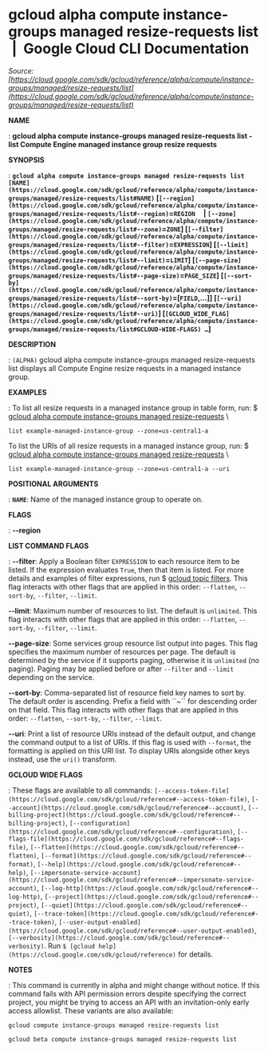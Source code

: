 # gcloud alpha compute instance-groups managed resize-requests list  |  Google Cloud CLI Documentation

*Source: [https://cloud.google.com/sdk/gcloud/reference/alpha/compute/instance-groups/managed/resize-requests/list](https://cloud.google.com/sdk/gcloud/reference/alpha/compute/instance-groups/managed/resize-requests/list)*

**NAME**

: **gcloud alpha compute instance-groups managed resize-requests list - list Compute Engine managed instance group resize requests**

**SYNOPSIS**

: **`gcloud alpha compute instance-groups managed resize-requests list` `[NAME](https://cloud.google.com/sdk/gcloud/reference/alpha/compute/instance-groups/managed/resize-requests/list#NAME)` [`[--region](https://cloud.google.com/sdk/gcloud/reference/alpha/compute/instance-groups/managed/resize-requests/list#--region)`=`REGION`     | `[--zone](https://cloud.google.com/sdk/gcloud/reference/alpha/compute/instance-groups/managed/resize-requests/list#--zone)`=`ZONE`] [`[--filter](https://cloud.google.com/sdk/gcloud/reference/alpha/compute/instance-groups/managed/resize-requests/list#--filter)`=`EXPRESSION`] [`[--limit](https://cloud.google.com/sdk/gcloud/reference/alpha/compute/instance-groups/managed/resize-requests/list#--limit)`=`LIMIT`] [`[--page-size](https://cloud.google.com/sdk/gcloud/reference/alpha/compute/instance-groups/managed/resize-requests/list#--page-size)`=`PAGE_SIZE`] [`[--sort-by](https://cloud.google.com/sdk/gcloud/reference/alpha/compute/instance-groups/managed/resize-requests/list#--sort-by)`=[`FIELD`,…]] [`[--uri](https://cloud.google.com/sdk/gcloud/reference/alpha/compute/instance-groups/managed/resize-requests/list#--uri)`] [`[GCLOUD_WIDE_FLAG](https://cloud.google.com/sdk/gcloud/reference/alpha/compute/instance-groups/managed/resize-requests/list#GCLOUD-WIDE-FLAGS) …`]**

**DESCRIPTION**

: `(ALPHA)` gcloud alpha compute instance-groups managed
resize-requests list displays all Compute Engine resize requests in a managed
instance group.

**EXAMPLES**

: To list all resize requests in a managed instance group in table form, run:
$ [gcloud
alpha compute instance-groups managed resize-requests](https://cloud.google.com/sdk/gcloud/reference/alpha/compute/instance-groups/managed/resize-requests) \
```
list example-managed-instance-group --zone=us-central1-a
```

To list the URIs of all resize requests in a managed instance group, run:
$ [gcloud
alpha compute instance-groups managed resize-requests](https://cloud.google.com/sdk/gcloud/reference/alpha/compute/instance-groups/managed/resize-requests) \
```
list example-managed-instance-group --zone=us-central1-a --uri
```

**POSITIONAL ARGUMENTS**

: **`NAME`**:
Name of the managed instance group to operate on.

**FLAGS**

: **--region**

**LIST COMMAND FLAGS**

: **--filter**:
Apply a Boolean filter `EXPRESSION` to each resource item
to be listed. If the expression evaluates `True`, then that item is
listed. For more details and examples of filter expressions, run $ [gcloud topic filters](https://cloud.google.com/sdk/gcloud/reference/topic/filters). This flag
interacts with other flags that are applied in this order:
`--flatten`, `--sort-by`, `--filter`,
`--limit`.

**--limit**:
Maximum number of resources to list. The default is `unlimited`. This
flag interacts with other flags that are applied in this order:
`--flatten`, `--sort-by`, `--filter`,
`--limit`.

**--page-size**:
Some services group resource list output into pages. This flag specifies the
maximum number of resources per page. The default is determined by the service
if it supports paging, otherwise it is `unlimited` (no paging).
Paging may be applied before or after `--filter` and
`--limit` depending on the service.

**--sort-by**:
Comma-separated list of resource field key names to sort by. The default order
is ascending. Prefix a field with ``~´´ for descending order on that
field. This flag interacts with other flags that are applied in this order:
`--flatten`, `--sort-by`, `--filter`,
`--limit`.

**--uri**:
Print a list of resource URIs instead of the default output, and change the
command output to a list of URIs. If this flag is used with
`--format`, the formatting is applied on this URI list. To display
URIs alongside other keys instead, use the `uri()` transform.

**GCLOUD WIDE FLAGS**

: These flags are available to all commands: `[--access-token-file](https://cloud.google.com/sdk/gcloud/reference#--access-token-file)`,
`[--account](https://cloud.google.com/sdk/gcloud/reference#--account)`, `[--billing-project](https://cloud.google.com/sdk/gcloud/reference#--billing-project)`,
`[--configuration](https://cloud.google.com/sdk/gcloud/reference#--configuration)`,
`[--flags-file](https://cloud.google.com/sdk/gcloud/reference#--flags-file)`,
`[--flatten](https://cloud.google.com/sdk/gcloud/reference#--flatten)`, `[--format](https://cloud.google.com/sdk/gcloud/reference#--format)`, `[--help](https://cloud.google.com/sdk/gcloud/reference#--help)`, `[--impersonate-service-account](https://cloud.google.com/sdk/gcloud/reference#--impersonate-service-account)`,
`[--log-http](https://cloud.google.com/sdk/gcloud/reference#--log-http)`,
`[--project](https://cloud.google.com/sdk/gcloud/reference#--project)`, `[--quiet](https://cloud.google.com/sdk/gcloud/reference#--quiet)`, `[--trace-token](https://cloud.google.com/sdk/gcloud/reference#--trace-token)`, `[--user-output-enabled](https://cloud.google.com/sdk/gcloud/reference#--user-output-enabled)`,
`[--verbosity](https://cloud.google.com/sdk/gcloud/reference#--verbosity)`.
Run `$ [gcloud help](https://cloud.google.com/sdk/gcloud/reference)` for details.

**NOTES**

: This command is currently in alpha and might change without notice. If this
command fails with API permission errors despite specifying the correct project,
you might be trying to access an API with an invitation-only early access
allowlist. These variants are also available:

```
gcloud compute instance-groups managed resize-requests list
```

```
gcloud beta compute instance-groups managed resize-requests list
```